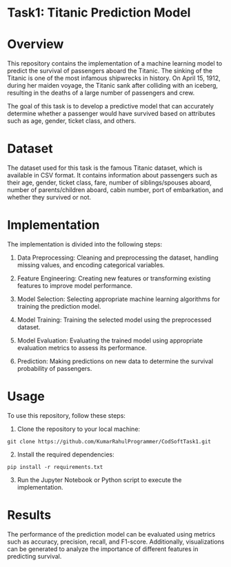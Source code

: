 
# Task1: Titanic Prediction Model

# Overview
This repository contains the implementation of a machine learning model to predict the survival of passengers aboard the Titanic. The sinking of the Titanic is one of the most infamous shipwrecks in history. On April 15, 1912, during her maiden voyage, the Titanic sank after colliding with an iceberg, resulting in the deaths of a large number of passengers and crew.

The goal of this task is to develop a predictive model that can accurately determine whether a passenger would have survived based on attributes such as age, gender, ticket class, and others.

# Dataset
The dataset used for this task is the famous Titanic dataset, which is available in CSV format. It contains information about passengers such as their age, gender, ticket class, fare, number of siblings/spouses aboard, number of parents/children aboard, cabin number, port of embarkation, and whether they survived or not.

# Implementation
The implementation is divided into the following steps:

1. Data Preprocessing: Cleaning and preprocessing the dataset, handling missing values, and encoding categorical variables.

2. Feature Engineering: Creating new features or transforming existing features to improve model performance.

3. Model Selection: Selecting appropriate machine learning algorithms for training the prediction model.

4. Model Training: Training the selected model using the preprocessed dataset.

5. Model Evaluation: Evaluating the trained model using appropriate evaluation metrics to assess its performance.

6. Prediction: Making predictions on new data to determine the survival probability of passengers.

# Usage
To use this repository, follow these steps:

1. Clone the repository to your local machine:

```
git clone https://github.com/KumarRahulProgrammer/CodSoftTask1.git
```

2. Install the required dependencies:

```
pip install -r requirements.txt
```

3. Run the Jupyter Notebook or Python script to execute the implementation.

# Results
The performance of the prediction model can be evaluated using metrics such as accuracy, precision, recall, and F1-score. Additionally, visualizations can be generated to analyze the importance of different features in predicting survival.

